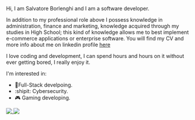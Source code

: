 Hi, I am Salvatore Borlenghi and I am a software developer.

In addition to my professional role above I possess knowledge in administration, finance and marketing, knowledge acquired through my studies in High School; this kind of knowledge allows me to best implement e-commerce applications or enterprise software.
You will find my CV and more info about me on linkedin profile <a href="https://www.linkedin.com/in/salvatoreborlenghi/">here</a>

I love coding and development, I can spend hours and hours on it without ever getting bored, I really enjoy it.

I'm interested in:
- 🧳Full-Stack develpoing.
- :shipit: Cybersecurity.
- 🎮 Gaming developing.

<a href="https://github.com/sborlenghi">
 <img align="top" src="https://github-readme-stats.vercel.app/api?username=sborlenghi&show_icons=true&theme=radical"/>
</a>
<a href="https://github.com/sborlenghi">
 <img align="top" src="https://github-readme-stats.vercel.app/api/top-langs/?username=sborlenghi&layout=compact&theme=radical&repo=github-readme-stats"/>
</a>
